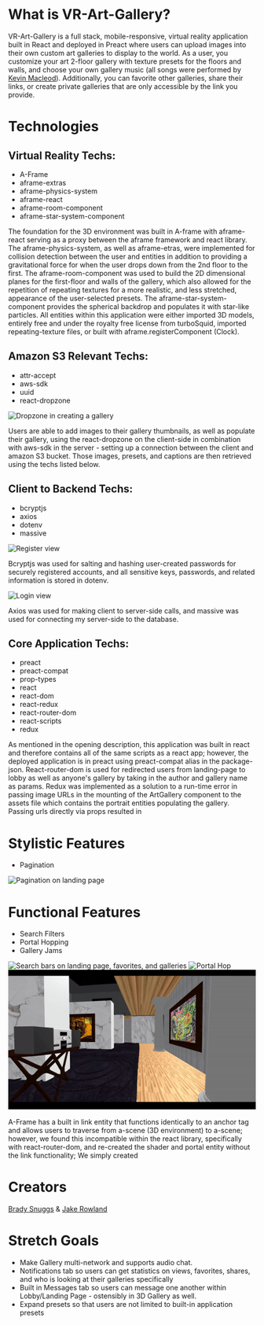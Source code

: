 <h1>What is VR-Art-Gallery?</h1>
<p>
VR-Art-Gallery is a full stack, mobile-responsive, virtual reality application built in React and deployed in Preact where users can upload images into their own custom art galleries to display to the world. As a user, you customize your art 2-floor gallery with texture presets for the floors and walls, and choose your own gallery music (all songs were performed by <a href="http://freemusicarchive.org/music/Kevin_MacLeod/">Kevin Macleod</a>).  Additionally, you can favorite other galleries, share their links, or create private galleries that are only accessible by the link you provide.
  
</p>

<h1>Technologies</h1>
<h2> Virtual Reality Techs:</h2>
<ul>
  <li>A-Frame</li>
  <li>aframe-extras</li>
  <li>aframe-physics-system</li>
  <li>aframe-react</li>
  <li>aframe-room-component</li>
  <li>aframe-star-system-component</li>
 </ul>
 
 <p>
The foundation for the 3D environment was built in A-frame with aframe-react serving as a proxy between the aframe framework and react library.  The aframe-physics-system, as well as aframe-etras, were implemented for collision detection between the user and entities in addition to providing a gravitational force for when the user drops down from the 2nd floor to the first.  The aframe-room-component was used to build the 2D dimensional planes for the first-floor and walls of the gallery, which also allowed for the repetition of repeating textures for a more realistic, and less stretched, appearance of the user-selected presets.  The aframe-star-system-component provides the spherical backdrop and populates it with star-like particles. All entities within this application were either imported 3D models, entirely free and under the royalty free license from turboSquid, imported repeating-texture files, or built with aframe.registerComponent (Clock).
 </p>
 
 <h2>Amazon S3 Relevant Techs:</h2>
 <ul>
  <li>attr-accept</li>
  <li>aws-sdk</li>
  <li>uuid</li>
  <li>react-dropzone</li>
 </ul>
 
 <img src="" alt="Dropzone in creating a gallery">
 
 <p>
  Users are able to add images to their gallery thumbnails, as well as populate their gallery, using the react-dropzone on the client-side in combination with aws-sdk in the server - setting up a connection between the client and amazon S3 bucket.  Those images, presets, and captions are then retrieved using the techs listed below.
 </p>
 
 <h2>Client to Backend Techs:</h2>
  <ul>
  <li>bcryptjs</li>
  <li>axios</li>
  <li>dotenv</li>
  <li>massive</li>
  </ul>

<div>
<img src="" alt="Register view">
<p>Bcryptjs was used for salting and hashing user-created passwords for securely registered accounts, and all sensitive keys, passwords, and related information is stored in dotenv.</p>

<img src="" alt="Login view">
</div>

<p>Axios was used for making client to server-side calls, and massive was used for connecting my server-side to the database.</p>
<h2>Core Application Techs:</h2>
<ul>
  <li>preact</li>
  <li>preact-compat</li>
  <li>prop-types</li>
  <li>react</li>
  <li>react-dom</li>
  <li>react-redux</li>
  <li>react-router-dom</li>
  <li>react-scripts</li>
  <li>redux</li>
</ul>

<p>
As mentioned in the opening description, this application was built in react and therefore contains all of the same scripts as a react app; however, the deployed application is in preact using preact-compat alias in the package-json.  React-router-dom is used for redirected users from landing-page to lobby as well as anyone's gallery by taking in the author and gallery name as params.  Redux was implemented as a solution to a run-time error in passing image URLs in the mounting of the ArtGallery component to the assets file which contains the portrait entities populating the gallery.  Passing urls directly via props resulted in 
</p>

<h1>Stylistic Features</h1>
<ul>
  <li>Pagination</li>
</ul>

<img src="" alt="Pagination on landing page">

<h1>Functional Features</h1>
<ul>
  <li>Search Filters</li>
  <li>Portal Hopping</li>
  <li>Gallery Jams</li>
</ul>

<img src="./readmeFiles/filter.gif" alt="Search bars on landing page, favorites, and galleries">
<img src="./readmeFiles/portal.gif" alt="Portal Hop">
<img src="./readmeFiles/stereo.gif" alt="3D stereo">

<p>
A-Frame has a built in link entity that functions identically to an anchor tag and allows users to traverse from a-scene (3D environment) to a-scene; however, we found this incompatible within the react library, specifically with react-router-dom, and re-created the shader and portal entity without the link functionality; We simply created 
</p>

<h1>Creators</h1>
<p>
  <a href="https://www.bradysnuggs.net/">Brady Snuggs</a>
  &
  <a href="https://jakerow.land/">Jake Rowland</a>
</p>

<h1>Stretch Goals</h1>
<ul>
  <li>Make Gallery multi-network and supports audio chat.</li>
  <li>Notifications tab so users can get statistics on views, favorites, shares, and who is looking at their galleries specifically</li>
  <li>Built in Messages tab so users can message one another within Lobby/Landing Page - ostensibly in 3D Gallery as well.</li>
  <li>Expand presets so that users are not limited to built-in application presets</li>
</ul>

